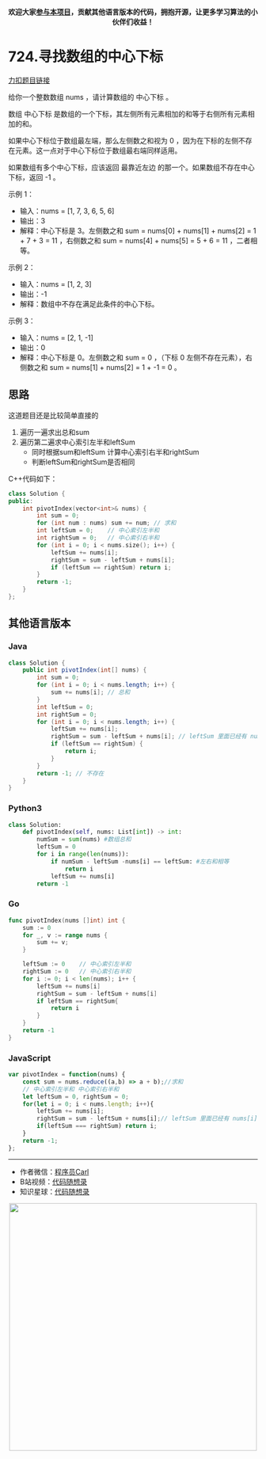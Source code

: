<p align="center">
  <a href="https://mp.weixin.qq.com/s/RsdcQ9umo09R6cfnwXZlrQ"><img src="https://img.shields.io/badge/PDF下载-代码随想录-blueviolet" alt=""></a>
  <a href="https://mp.weixin.qq.com/s/b66DFkOp8OOxdZC_xLZxfw"><img src="https://img.shields.io/badge/刷题-微信群-green" alt=""></a>
  <a href="https://space.bilibili.com/525438321"><img src="https://img.shields.io/badge/B站-代码随想录-orange" alt=""></a>
  <a href="https://mp.weixin.qq.com/s/QVF6upVMSbgvZy8lHZS3CQ"><img src="https://img.shields.io/badge/知识星球-代码随想录-blue" alt=""></a>
</p>
<p align="center"><strong>欢迎大家<a href="https://mp.weixin.qq.com/s/tqCxrMEU-ajQumL1i8im9A">参与本项目</a>，贡献其他语言版本的代码，拥抱开源，让更多学习算法的小伙伴们收益！</strong></p>


# 724.寻找数组的中心下标

[力扣题目链接](https://leetcode-cn.com/problems/find-pivot-index/)

给你一个整数数组 nums ，请计算数组的 中心下标 。

数组 中心下标 是数组的一个下标，其左侧所有元素相加的和等于右侧所有元素相加的和。

如果中心下标位于数组最左端，那么左侧数之和视为 0 ，因为在下标的左侧不存在元素。这一点对于中心下标位于数组最右端同样适用。

如果数组有多个中心下标，应该返回 最靠近左边 的那一个。如果数组不存在中心下标，返回 -1 。

示例 1：
* 输入：nums = [1, 7, 3, 6, 5, 6]
* 输出：3
* 解释：中心下标是 3。左侧数之和 sum = nums[0] + nums[1] + nums[2] = 1 + 7 + 3 = 11 ，右侧数之和 sum = nums[4] + nums[5] = 5 + 6 = 11 ，二者相等。

示例 2：
* 输入：nums = [1, 2, 3]
* 输出：-1
* 解释：数组中不存在满足此条件的中心下标。

示例 3：
* 输入：nums = [2, 1, -1]
* 输出：0
* 解释：中心下标是 0。左侧数之和 sum = 0 ，（下标 0 左侧不存在元素），右侧数之和 sum = nums[1] + nums[2] = 1 + -1 = 0 。


## 思路

这道题目还是比较简单直接的  

1. 遍历一遍求出总和sum
2. 遍历第二遍求中心索引左半和leftSum
    * 同时根据sum和leftSum 计算中心索引右半和rightSum
    * 判断leftSum和rightSum是否相同

C++代码如下：
```CPP
class Solution {
public:
    int pivotIndex(vector<int>& nums) {
        int sum = 0;
        for (int num : nums) sum += num; // 求和
        int leftSum = 0;    // 中心索引左半和
        int rightSum = 0;   // 中心索引右半和
        for (int i = 0; i < nums.size(); i++) {
            leftSum += nums[i];
            rightSum = sum - leftSum + nums[i];
            if (leftSum == rightSum) return i;
        }
        return -1;
    }
};
```


## 其他语言版本

### Java

```java
class Solution {
    public int pivotIndex(int[] nums) {
        int sum = 0;
        for (int i = 0; i < nums.length; i++) {
            sum += nums[i]; // 总和
        }
        int leftSum = 0;
        int rightSum = 0;
        for (int i = 0; i < nums.length; i++) {
            leftSum += nums[i];
            rightSum = sum - leftSum + nums[i]; // leftSum 里面已经有 nums[i]，多减了一次，所以加上
            if (leftSum == rightSum) {
                return i;
            }
        }
        return -1; // 不存在
    }
}
```

### Python3

```python
class Solution:
    def pivotIndex(self, nums: List[int]) -> int:
        numSum = sum(nums) #数组总和
        leftSum = 0
        for i in range(len(nums)):
            if numSum - leftSum -nums[i] == leftSum: #左右和相等
                return i
            leftSum += nums[i]
        return -1
```

### Go

```go
func pivotIndex(nums []int) int {
	sum := 0
	for _, v := range nums {
		sum += v;
	}

	leftSum := 0    // 中心索引左半和
	rightSum := 0   // 中心索引右半和
	for i := 0; i < len(nums); i++ {
		leftSum += nums[i]
		rightSum = sum - leftSum + nums[i]
		if leftSum == rightSum{
			return i
		}
	}
	return -1
}

```

### JavaScript

```js
var pivotIndex = function(nums) {
    const sum = nums.reduce((a,b) => a + b);//求和
    // 中心索引左半和 中心索引右半和
    let leftSum = 0, rightSum = 0;
    for(let i = 0; i < nums.length; i++){
        leftSum += nums[i];
        rightSum = sum - leftSum + nums[i];// leftSum 里面已经有 nums[i]，多减了一次，所以加上
        if(leftSum === rightSum) return i;
    }
    return -1;
};
```


-----------------------
* 作者微信：[程序员Carl](https://mp.weixin.qq.com/s/b66DFkOp8OOxdZC_xLZxfw)
* B站视频：[代码随想录](https://space.bilibili.com/525438321)
* 知识星球：[代码随想录](https://mp.weixin.qq.com/s/QVF6upVMSbgvZy8lHZS3CQ)
<div align="center"><img src=https://code-thinking.cdn.bcebos.com/pics/01二维码一.jpg width=500> </img></div>
